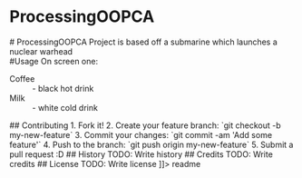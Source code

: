 # ProcessingOOPCA

<snippet>
  <content>
    # ProcessingOOPCA
      Project is based off a submarine which launches a nuclear warhead
    <br>#Usage
    On screen one:
      <dl>
        <dt>Coffee</dt>
        <dd>- black hot drink</dd>
        <dt>Milk</dt>
        <dd>- white cold drink</dd>
      </dl>
    ## Contributing
    1. Fork it!
    2. Create your feature branch: `git checkout -b my-new-feature`
    3. Commit your changes: `git commit -am 'Add some feature'`
    4. Push to the branch: `git push origin my-new-feature`
    5. Submit a pull request :D
    ## History
    TODO: Write history
    ## Credits
    TODO: Write credits
    ## License
    TODO: Write license
    ]]></content>
  <tabTrigger>readme</tabTrigger>
</snippet>
